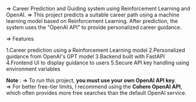 => Career Prediction and Guiding system using Reinforcement Learning and OpenAI.
=> This project predicts a suitable career path using a machine learning model based on Reinforcement Learning. After prediction, the system uses the "OpenAI API" to provide personalized career guidance.

=> Features

1.Career prediction using a Reinforcement Learning model
2.Personalized guidance from OpenAI's GPT model
3.Backend built with FastAPI
4.Frontend UI to display guidance to users
5.Secure API key handling using environment variables

**Note** :
=> To run this project, **you must use your own OpenAI API key**.  
=> For better free-tier limits, I recommend using the **Cohere OpenAI API**, which often provides more free searches than the default OpenAI service.
